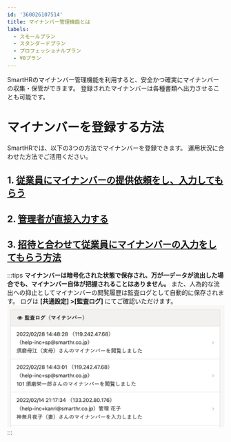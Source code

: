 ```yaml
---
id: '360026107514'
title: マイナンバー管理機能とは
labels:
  - スモールプラン
  - スタンダードプラン
  - プロフェッショナルプラン
  - ¥0プラン
---
```

SmartHRのマイナンバー管理機能を利用すると、安全かつ確実にマイナンバーの収集・保管ができます。
登録されたマイナンバーは各種書類へ出力させることも可能です。

# マイナンバーを登録する方法

SmartHRでは、以下の3つの方法でマイナンバーを登録できます。
運用状況に合わせた方法でご活用ください。

## 1\. [従業員にマイナンバーの提供依頼をし、入力してもらう](https://knowledge.smarthr.jp/hc/ja/articles/360026105214)

## 2\. [管理者が直接入力する](https://knowledge.smarthr.jp/hc/ja/articles/360026105234)

## 3\. [招待と合わせて従業員にマイナンバーの入力をしてもらう方法](https://knowledge.smarthr.jp/hc/ja/articles/360026105274)

:::tips
**マイナンバーは暗号化された状態で保存され、万が一データが流出した場合でも、マイナンバー自体が把握されることはありません。**
また、人為的な流出への抑止としてマイナンバーの閲覧履歴は監査ログとして自動的に保存されます。
ログは **\[共通設定\] >\[監査ログ\]** にてご確認いただけます。
![](./__________2022-04-01_18_53_24.png)
:::
